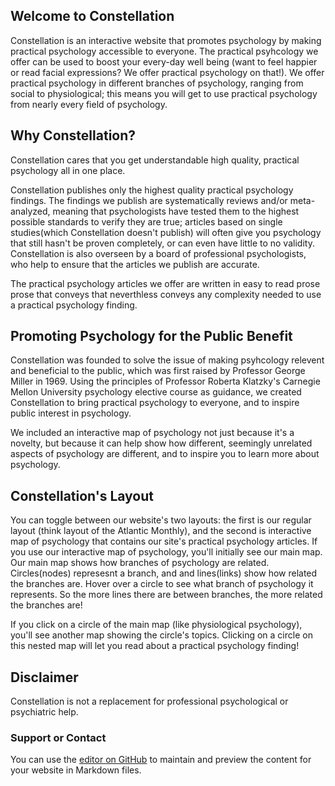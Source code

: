 ## Welcome to Constellation

Constellation is an interactive website that promotes psychology by making practical psychology accessible to everyone.  The practical psyhcology we offer can be used to boost your every-day well being (want to feel happier or read facial expressions?  We offer practical psychology on that!).  We offer practical psychology in different branches of psychology, ranging from social to physiological; this means you will get to use practical psychology from nearly every field of psychology.


## Why Constellation?

Constellation cares that you get understandable high quality, practical psychology all in one place.

Constellation publishes only the highest quality practical psychology findings.  The findings we publish are systematically reviews and/or meta-analyzed, meaning that psychologists have tested them to the highest possible standards to verify they are true; articles based on single studies(which Constellation doesn't publish) will often give you psychology that still hasn't be proven completely, or can even have little to no validity.  Constellation is also overseen by a board of professional psychologists, who help to ensure that the articles we publish are accurate.  

The practical psychology articles we offer are written in easy to read prose prose that conveys that neverthless conveys any complexity needed to use a practical psychology finding.



## Promoting Psychology for the Public Benefit

Constellation was founded to solve the issue of making psyhcology relevent and beneficial to the public, which was first raised by Professor George Miller in 1969.  Using the principles of Professor Roberta Klatzky's Carnegie Mellon University psychology elective course as guidance, we created Constellation to bring practical psychology to everyone, and to inspire public interest in psychology.

We included an interactive map of psychology not just because it's a novelty, but because it can help show how different, seemingly unrelated aspects of psychology are different, and to inspire you to learn more about psychology.

## Constellation's Layout

You can toggle between our website's two layouts: the first is our regular layout (think layout of the Atlantic Monthly), and the second is interactive map of psychology that contains our site's practical psychology articles.  If you use our interactive map of psychology, you'll initially see our main map.  Our main map shows how branches of psychology are related.  Circles(nodes) represesnt a branch, and and lines(links) show how related the branches are.  Hover over a circle to see what branch of psychology it represents.  So the more lines there are between branches, the more related the branches are!

If you click on a circle of the main map (like physiological psychology), you'll see another map showing the circle's topics.  Clicking on a circle on this nested map will let you read about a practical psychology finding!


## Disclaimer
Constellation is not a replacement for professional psychological or psychiatric help.  


### Support or Contact

You can use the [editor on GitHub](https://github.com/Orca1234/Constellation/edit/master/index.md) to maintain and preview the content for your website in Markdown files.
